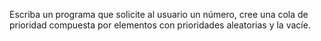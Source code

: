 Escriba un programa que solicite al usuario un número, cree una cola de prioridad compuesta por elementos con prioridades aleatorias y la vacíe.
